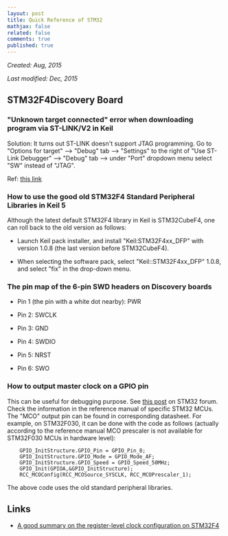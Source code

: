 ```yaml
---
layout: post
title: Quick Reference of STM32
mathjax: false
related: false
comments: true
published: true
---
```



_Created: Aug, 2015_

_Last modified: Dec, 2015_


## STM32F4Discovery Board

### "Unknown target connected" error when downloading program via ST-LINK/V2 in Keil

Solution: It turns out ST-LINK doesn't support JTAG programming. Go to "Options for target" --> "Debug" tab --> "Settings" to the right of "Use ST-Link Debugger" --> "Debug" tab --> under "Port" dropdown menu select "SW" instead of "JTAG". 

Ref: [this link](http://www.amobbs.com/thread-5508482-1-1.html)


### How to use the good old STM32F4 Standard Peripheral Libraries in Keil 5

Although the latest default STM32F4 library in Keil is STM32CubeF4, one can roll back to the old version as follows: 

* Launch Keil pack installer, and install "Keil:STM32F4xx_DFP" with version 1.0.8 (the last version before STM32CubeF4). 

* When selecting the software pack, select "Keil::STM32F4xx_DFP" 1.0.8, and select "fix" in the drop-down menu. 


### The pin map of the 6-pin SWD headers on Discovery boards


* Pin 1 (the pin with a white dot nearby): PWR

* Pin 2: SWCLK

* Pin 3: GND

* Pin 4: SWDIO

* Pin 5: NRST

* Pin 6: SWO


### How to output master clock on a GPIO pin

This can be useful for debugging purpose. See [this post](https://my.st.com/public/STe2ecommunities/mcu/Lists/cortex_mx_stm32/Flat.aspx?RootFolder=https%3a%2f%2fmy%2est%2ecom%2fpublic%2fSTe2ecommunities%2fmcu%2fLists%2fcortex_mx_stm32%2fMaster%20Clock%20Out%20%28MCO%29&FolderCTID=0x01200200770978C69A1141439FE559EB459D7580009C4E14902C3CDE46A77F0FFD06506F5B&currentviews=585) on STM32 forum. Check the information in the reference manual of specific STM32 MCUs. The "MCO" output pin can be found in corresponding datasheet. For example, on STM32F030, it can be done with the code as follows (actually according to the reference manual MCO prescaler is not available for STM32F030 MCUs in hardware level):

```
	GPIO_InitStructure.GPIO_Pin = GPIO_Pin_8; 
	GPIO_InitStructure.GPIO_Mode = GPIO_Mode_AF; 
	GPIO_InitStructure.GPIO_Speed = GPIO_Speed_50MHz; 
	GPIO_Init(GPIOA,&GPIO_InitStructure); 
	RCC_MCOConfig(RCC_MCOSource_SYSCLK, RCC_MCOPrescaler_1); 
```

The above code uses the old standard peripheral libraries.

## Links

* [A good summary on the register-level clock configuration on STM32F4](http://embeddedturkey.org/stm32f4xx-clock-configuration/)

